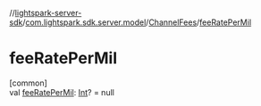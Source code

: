 //[lightspark-server-sdk](../../../index.md)/[com.lightspark.sdk.server.model](../index.md)/[ChannelFees](index.md)/[feeRatePerMil](fee-rate-per-mil.md)

# feeRatePerMil

[common]\
val [feeRatePerMil](fee-rate-per-mil.md): [Int](https://kotlinlang.org/api/latest/jvm/stdlib/kotlin/-int/index.html)? = null
